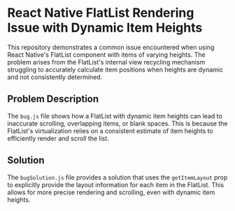 # React Native FlatList Rendering Issue with Dynamic Item Heights

This repository demonstrates a common issue encountered when using React Native's FlatList component with items of varying heights.  The problem arises from the FlatList's internal view recycling mechanism struggling to accurately calculate item positions when heights are dynamic and not consistently determined.

## Problem Description

The `bug.js` file shows how a FlatList with dynamic item heights can lead to inaccurate scrolling, overlapping items, or blank spaces. This is because the FlatList's virtualization relies on a consistent estimate of item heights to efficiently render and scroll the list.

## Solution

The `bugSolution.js` file provides a solution that uses the `getItemLayout` prop to explicitly provide the layout information for each item in the FlatList. This allows for more precise rendering and scrolling, even with dynamic item heights.